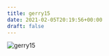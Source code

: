```yaml
---
title: gerry15
date: 2021-02-05T20:19:56+00:00
draft: false
---
```


![gerry15](/images/1985%3F.JPG)

